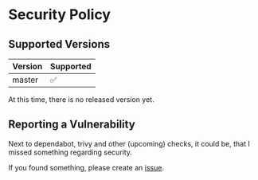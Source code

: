 # Security Policy

## Supported Versions

| Version | Supported          |
| ------- | ------------------ |
| master  | :white_check_mark: |

At this time, there is no released version yet.

## Reporting a Vulnerability

Next to dependabot, trivy and other (upcoming) checks, it could be, that I missed something regarding security.

If you found something, please create an [issue](https://github.com/dseichter/vatservice/issues).
